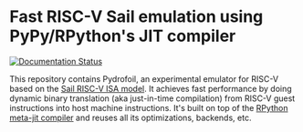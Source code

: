 Fast RISC-V Sail emulation using PyPy/RPython's JIT compiler
==

[![Documentation Status](https://readthedocs.org/projects/pydrofoil/badge/?version=latest)](https://docs.pydrofoil.org/en/latest/?badge=latest)

This repository contains Pydrofoil, an experimental emulator for RISC-V based
on the [Sail RISC-V ISA model](https://github.com/riscv/sail-riscv). It
achieves fast performance by doing dynamic binary translation (aka just-in-time
compilation) from RISC-V guest instructions into host machine instructions.
It's built on top of the [RPython meta-jit
compiler](https://www3.hhu.de/stups/downloads/pdf/BoCuFiRi09_246.pdf) and
reuses all its optimizations, backends, etc.
